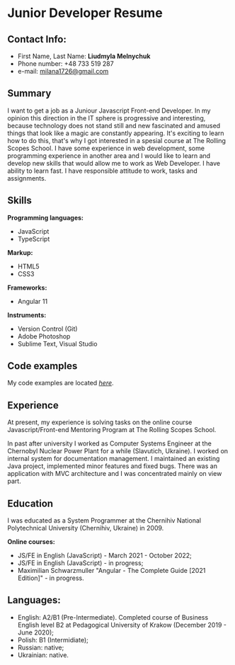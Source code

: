 # Junior Developer Resume
## Contact Info:
* First Name, Last Name: **Liudmyla Melnychuk**
* Phone number: +48 733 519 287
* e-mail: milana1726@gmail.com
## Summary
I want to get a job as a Juniour Javascript Front-end Developer. In my opinion this direction in the IT sphere is progressive and interesting, because technology does not stand still and new fascinated and amused things that look like a magic are constantly appearing. It's exciting to learn how to do this, that's why I got interested in a spesial course at The Rolling Scopes School. I have some experience in web development, some programming experience in another area and I would like to learn and develop new skills that would allow me to work as Web Developer. I have ability to learn fast. I have responsible attitude to work, tasks and assignments.
## Skills
**Programming languages:**
* JavaScript
* TypeScript

**Markup:**
* HTML5
* CSS3

**Frameworks:**
* Angular 11

**Instruments:**
* Version Control (Git)
* Adobe Photoshop
* Sublime Text, Visual Studio
## Code examples
My code examples are located *[here](https://github.com/milana1726/)*.
## Experience
At present, my experience is solving tasks on the online course Javascript/Front-end Mentoring Program at The Rolling Scopes School. 

In past after university I worked as Computer Systems Engineer at the Chernobyl Nuclear Power Plant for a while (Slavutich, Ukraine). I worked on internal system for documentation management. I maintained an existing Java project, implemented minor features and fixed bugs. There was an application with MVC architecture and I was concentrated mainly on view part.
## Education
I was educated as a System Programmer at the Chernihiv National Polytechnical University (Chernihiv, Ukraine) in 2009. 

**Online courses:**
* JS/FE in English (JavaScript) - March 2021 - October 2022;
* JS/FE in English (JavaScript) - in progress;
* Maximilian Schwarzmuller "Angular - The Complete Guide [2021 Edition]" - in progress.

## Languages:
* English: A2/B1 (Pre-Intermediate). Completed course of Business English level B2 at Pedagogical University of Krakow (December 2019 - June 2020);
* Polish: B1 (Intermidiate);
* Russian: native;
* Ukrainian: native.

